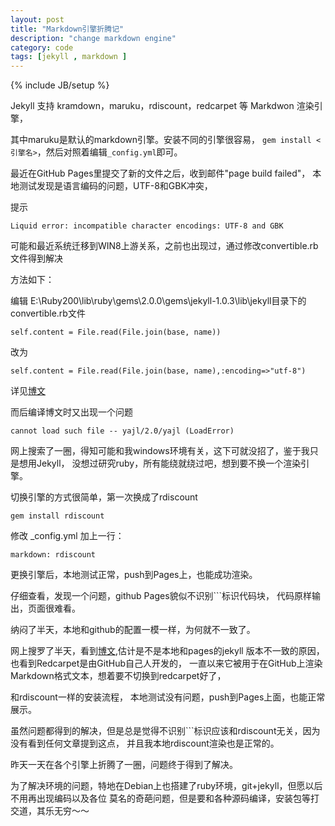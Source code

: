 ```yaml
---
layout: post
title: "Markdown引擎折腾记"
description: "change markdown engine"
category: code
tags: [jekyll , markdown ]
---
```


{% include JB/setup %}

Jekyll 支持 kramdown，maruku，rdiscount，redcarpet 等 Markdwon 渲染引擎，

其中maruku是默认的markdown引擎。安装不同的引擎很容易，
```gem install <引擎名>```，然后对照着编辑```_config.yml```即可。

最近在GitHub Pages里提交了新的文件之后，收到邮件"page build failed"，
本地测试发现是语言编码的问题，UTF-8和GBK冲突，

提示

```
Liquid error: incompatible character encodings: UTF-8 and GBK
```
可能和最近系统迁移到WIN8上游关系，之前也出现过，通过修改convertible.rb文件得到解决

方法如下：

编辑 E:\Ruby200\lib\ruby\gems\2.0.0\gems\jekyll-1.0.3\lib\jekyll目录下的convertible.rb文件

```
self.content = File.read(File.join(base, name))
```
改为

```
self.content = File.read(File.join(base, name),:encoding=>"utf-8")
```

详见[博文](http://www.cnblogs.com/aleda/articles/Jekyll-in-Windows-following-Chinese-encoding-problem-solutions.html)

而后编译博文时又出现一个问题

```
cannot load such file -- yajl/2.0/yajl (LoadError)
```
网上搜索了一圈，得知可能和我windows环境有关，这下可就没招了，鉴于我只是想用Jekyll，
没想过研究ruby，所有能绕就绕过吧，想到要不换一个渲染引擎。

切换引擎的方式很简单，第一次换成了rdiscount

```
gem install rdiscount
```
修改 _config.yml 加上一行：

```
markdown: rdiscount
```

更换引擎后，本地测试正常，push到Pages上，也能成功渲染。

仔细查看，发现一个问题，github Pages貌似不识别```标识代码块，
代码原样输出，页面很难看。

纳闷了半天，本地和github的配置一模一样，为何就不一致了。

网上搜罗了半天，看到[博文](http://www.soimort.org/posts/130/),估计是不是本地和pages的jekyll
版本不一致的原因，也看到Redcarpet是由GitHub自己人开发的，
一直以来它被用于在GitHub上渲染Markdown格式文本，想着要不切换到redcarpet好了，

和rdiscount一样的安装流程，
本地测试没有问题，push到Pages上面，也能正常展示。

虽然问题都得到的解决，但是总是觉得不识别```标识应该和rdiscount无关，因为没有看到任何文章提到这点，
并且我本地rdiscount渲染也是正常的。

昨天一天在各个引擎上折腾了一圈，问题终于得到了解决。

为了解决环境的问题，特地在Debian上也搭建了ruby环境，git+jekyll，但愿以后不用再出现编码以及各位
莫名的奇葩问题，但是要和各种源码编译，安装包等打交道，其乐无穷～～

